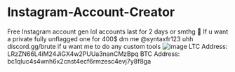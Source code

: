 # Instagram-Account-Creator
Free Instagram account gen lol accounts last for 2 days or smthg :pray:
If u want a private fully unflagged one for 400$ dm me @syntaxfr123
uhh discord.gg/brute if u want me to do any custom tools ![image](https://github.com/user-attachments/assets/7973683b-e5d1-44a2-b937-fa7f389be451)
LTC Address: LRzZN66L4iM24JiGX4w2PUUa3nanCMzBpq
BTC Address: bc1qluc4s4wnh6x2cnst4ecf6rmzesc4evj7y8f8ga
